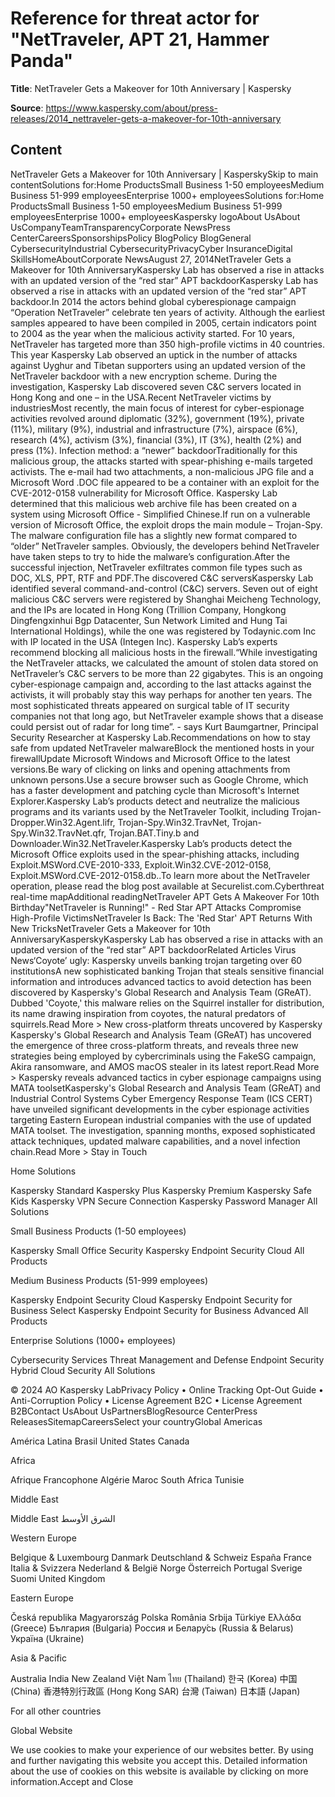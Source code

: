 # Reference for threat actor for "NetTraveler, APT 21, Hammer Panda"

**Title**: NetTraveler Gets a Makeover for 10th Anniversary | Kaspersky

**Source**: https://www.kaspersky.com/about/press-releases/2014_nettraveler-gets-a-makeover-for-10th-anniversary

## Content
NetTraveler Gets a Makeover for 10th Anniversary | KasperskySkip to main contentSolutions for:Home ProductsSmall Business 1-50 employeesMedium Business 51-999 employeesEnterprise 1000+ employeesSolutions for:Home ProductsSmall Business 1-50 employeesMedium Business 51-999 employeesEnterprise 1000+ employeesKaspersky logoAbout UsAbout UsCompanyTeamTransparencyCorporate NewsPress CenterCareersSponsorshipsPolicy BlogPolicy BlogGeneral CybersecurityIndustrial CybersecurityPrivacyCyber InsuranceDigital SkillsHomeAboutCorporate NewsAugust 27, 2014NetTraveler Gets a Makeover for 10th AnniversaryKaspersky Lab has observed a rise in attacks with an updated version of the “red star” APT backdoorKaspersky Lab has observed a rise in attacks with an updated version of the “red star” APT backdoor.In 2014 the actors behind global cyberespionage campaign “Operation NetTraveler” celebrate ten years of activity. Although the earliest samples appeared to have been compiled in 2005, certain indicators point to 2004 as the year when the malicious activity started. For 10 years, NetTraveler has targeted more than 350 high-profile victims in 40 countries. This year Kaspersky Lab observed an uptick in the number of attacks against Uyghur and Tibetan supporters using an updated version of the NetTraveler backdoor with a new encryption scheme. During the investigation, Kaspersky Lab discovered seven C&C servers located in Hong Kong and one – in the USA.Recent NetTraveler victims by industriesMost recently, the main focus of interest for cyber-espionage activities revolved around diplomatic (32%), government (19%), private (11%), military (9%), industrial and infrastructure (7%), airspace (6%), research (4%), activism (3%), financial (3%), IT (3%), health (2%) and press (1%). Infection method: a “newer” backdoorTraditionally for this malicious group, the attacks started with spear-phishing e-mails targeted activists. The e-mail had two attachments, a non-malicious JPG file and a Microsoft Word .DOC file appeared to be a container with an exploit for the CVE-2012-0158 vulnerability for Microsoft Office. Kaspersky Lab determined that this malicious web archive file has been created on a system using Microsoft Office - Simplified Chinese.If run on a vulnerable version of Microsoft Office, the exploit drops the main module – Trojan-Spy. The malware configuration file has a slightly new format compared to “older” NetTraveler samples. Obviously, the developers behind NetTraveler have taken steps to try to hide the malware’s configuration.After the successful injection, NetTraveler exfiltrates common file types such as DOC, XLS, PPT, RTF and PDF.The discovered C&C serversKaspersky Lab identified several command-and-control (C&C) servers. Seven out of eight malicious C&C servers were registered by Shanghai Meicheng Technology, and the IPs are located in Hong Kong (Trillion Company, Hongkong Dingfengxinhui Bgp Datacenter, Sun Network Limited and Hung Tai International Holdings), while the one was registered by Todaynic.com Inc with IP located in the USA (Integen Inc). Kaspersky Lab’s experts recommend blocking all malicious hosts in the firewall.“While investigating the NetTraveler attacks, we calculated the amount of stolen data stored on NetTraveler’s C&C servers to be more than 22 gigabytes. This is an ongoing cyber-espionage campaign and, according to the last attacks against the activists, it will probably stay this way perhaps for another ten years. The most sophisticated threats appeared on surgical table of IT security companies not that long ago, but NetTraveler example shows that a disease could persist out of radar for long time”. - says Kurt Baumgartner, Principal Security Researcher at Kaspersky Lab.Recommendations on how to stay safe from updated NetTraveler malwareBlock the mentioned hosts in your firewallUpdate Microsoft Windows and Microsoft Office to the latest versions.Be wary of clicking on links and opening attachments from unknown persons.Use a secure browser such as Google Chrome, which has a faster development and patching cycle than Microsoft's Internet Explorer.Kaspersky Lab’s products detect and neutralize the malicious programs and its variants used by the NetTraveler Toolkit, including Trojan-Dropper.Win32.Agent.lifr, Trojan-Spy.Win32.TravNet, Trojan-Spy.Win32.TravNet.qfr, Trojan.BAT.Tiny.b and Downloader.Win32.NetTraveler.Kaspersky Lab’s products detect the Microsoft Office exploits used in the spear-phishing attacks, including Exploit.MSWord.CVE-2010-333, Exploit.Win32.CVE-2012-0158, Exploit.MSWord.CVE-2012-0158.db..To learn more about the NetTraveler operation, please read the blog post available at Securelist.com.Cyberthreat real-time mapAdditional readingNetTraveler APT Gets A Makeover For 10th Birthday"NetTraveler is Running!" - Red Star APT Attacks Compromise High-Profile VictimsNetTraveler Is Back: The 'Red Star' APT Returns With New TricksNetTraveler Gets a Makeover for 10th AnniversaryKasperskyKaspersky Lab has observed a rise in attacks with an updated version of the “red star” APT backdoorRelated Articles Virus News‘Coyote’ ugly: Kaspersky unveils banking trojan targeting over 60 institutionsA new sophisticated banking Trojan that steals sensitive financial information and introduces advanced tactics to avoid detection has been discovered by Kaspersky's Global Research and Analysis Team (GReAT). Dubbed 'Coyote,' this malware relies on the Squirrel installer for distribution, its name drawing inspiration from coyotes, the natural predators of squirrels.Read More > New cross-platform threats uncovered by Kaspersky Kaspersky's Global Research and Analysis Team (GReAT) has uncovered the emergence of three cross-platform threats, and reveals three new strategies being employed by cybercriminals using the FakeSG campaign, Akira ransomware, and AMOS macOS stealer in its latest report.Read More > Kaspersky reveals advanced tactics in cyber espionage campaigns using MATA toolsetKaspersky's Global Research and Analysis Team (GReAT) and Industrial Control Systems Cyber Emergency Response Team (ICS CERT) have unveiled significant developments in the cyber espionage activities targeting Eastern European industrial companies with the use of updated MATA toolset. The investigation, spanning months, exposed sophisticated attack techniques, updated malware capabilities, and a novel infection chain.Read More > Stay in Touch

Home Solutions

Kaspersky Standard
Kaspersky Plus
Kaspersky Premium
Kaspersky Safe Kids
Kaspersky VPN Secure Connection
Kaspersky Password Manager
All Solutions



Small Business Products
(1-50 employees)

Kaspersky Small Office Security
Kaspersky Endpoint Security Cloud
All Products



Medium Business Products
(51-999 employees)

Kaspersky Endpoint Security Cloud
Kaspersky Endpoint Security for Business Select
Kaspersky Endpoint Security for Business Advanced
All Products



Enterprise Solutions
(1000+ employees)

Cybersecurity Services
Threat Management and Defense
Endpoint Security
Hybrid Cloud Security
All Solutions


© 2024 AO Kaspersky LabPrivacy Policy • Online Tracking Opt-Out Guide • Anti-Corruption Policy • License Agreement B2C • License Agreement B2BContact UsAbout UsPartnersBlogResource CenterPress ReleasesSitemapCareersSelect your countryGlobal
Americas

América Latina
Brasil
United States
Canada

Africa

Afrique Francophone
Algérie
Maroc
South Africa
Tunisie

Middle East

Middle East
الشرق الأوسط



Western Europe

Belgique & Luxembourg
Danmark
Deutschland & Schweiz
España
France
Italia & Svizzera
Nederland & België
Norge
Österreich
Portugal
Sverige
Suomi
United Kingdom



Eastern Europe

Česká republika
Magyarország
Polska
România
Srbija
Türkiye
Ελλάδα (Greece)
България (Bulgaria)
Россия и Белару́сь (Russia & Belarus)
Україна (Ukraine)



Asia & Pacific

Australia
India
New Zealand
Việt Nam
ไทย (Thailand)
한국 (Korea)
中国 (China)
香港特別行政區 (Hong Kong SAR)
台灣 (Taiwan)
日本語 (Japan)

For all other countries

Global Website

We use cookies to make your experience of our websites better. By using and further navigating this website you accept this. Detailed information about the use of cookies on this website is available by clicking on more information.Accept and Close